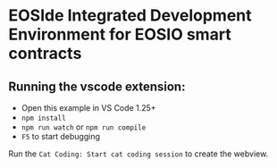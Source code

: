 # EOSIde Integrated Development Environment for EOSIO smart contracts

## Running the vscode extension:

- Open this example in VS Code 1.25+
- `npm install`
- `npm run watch` or `npm run compile`
- `F5` to start debugging

Run the `Cat Coding: Start cat coding session` to create the webview.
